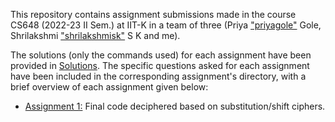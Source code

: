 This repository contains assignment submissions made in the course CS648 (2022-23 II Sem.) at IIT-K in a team of three (Priya ["priyagole"](https://github.com/priyagole) Gole, Shrilakshmi ["shrilakshmisk"](https://github.com/shrilakshmisk) S K and me).

The solutions (only the commands used) for each assignment have been provided in [Solutions](./Solutions.md). The specific questions asked for each assignment have been included in the corresponding assignment's directory, with a brief overview of each assignment given below:

+ [Assignment 1:](./A1/) Final code deciphered based on substitution/shift ciphers.